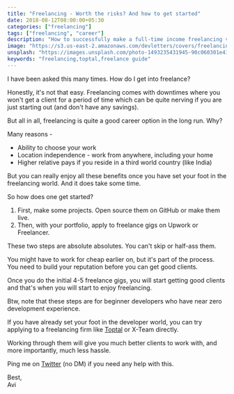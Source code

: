 ```yaml
---
title: "Freelancing - Worth the risks? And how to get started"
date: 2018-08-12T08:00:00+05:30
categories: ["freelancing"]
tags: ["freelancing", "career"]
description: "How to successfully make a full-time income freelancing via Upwork, Freelancer, Toptal or other sites"
image: "https://s3.us-east-2.amazonaws.com/devletters/covers/freelancing.jpeg"
unsplash: "https://images.unsplash.com/photo-1493235431945-90c060301e41?ixlib=rb-0.3.5&ixid=eyJhcHBfaWQiOjEyMDd9&s=0279978342b1a6b4f3e0e00a0784c2e3&auto=format&fit=crop&w=1050&q=80"
keywords: "freelancing,toptal,freelance guide"
---
```


I have been asked this many times. How do I get into freelance? 

Honestly, it's not that easy. Freelancing comes with downtimes where you won't get a client for a period of time which can be quite nerving if you are just starting out (and don't have any savings).

But all in all, freelancing is quite a good career option in the long run. Why?

Many reasons -

- Ability to choose your work
- Location independence - work from anywhere, including your home
- Higher relative pays if you reside in a third world country (like India)

But you can really enjoy all these benefits once you have set your foot in the freelancing world. And it does take some time.

So how does one get started? 

1. First, make some projects. Open source them on GitHub or make them live. 
2. Then, with your portfolio, apply to freelance gigs on Upwork or Freelancer.

These two steps are absolute absolutes. You can't skip or half-ass them. 

You might have to work for cheap earlier on, but it's part of the process. You need to build your reputation before you can get good clients.

Once you do the initial 4-5 freelance gigs, you will start getting good clients and that's when you will start to enjoy freelancing.

Btw, note that these steps are for beginner developers who have near zero development experience.

If you have already set your foot in the developer world, you can try applying to a freelancing firm like [Toptal](https://www.toptal.com/#engage-nothing-but-knowing-software-programmers) or X-Team directly. 

Working through them will give you much better clients to work with, and more importantly, much less hassle.

Ping me on [Twitter](https://twitter.com/aviaryan123) (no DM) if you need any help with this.

Best,<br/>
Avi
